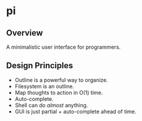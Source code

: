 # pi

## Overview

A minimalistic user interface for programmers.

## Design Principles

* Outline is a powerful way to organize.
* Filesystem is an outline.
* Map thoughts to action in O(1) time.
* Auto-complete.
* Shell can do *almost* anything.
* GUI is just partial + auto-complete ahead of time.
